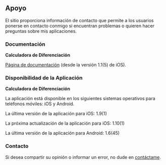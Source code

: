 ## Apoyo

El sitio proporciona información de contacto que permite a los usuarios ponerse en contacto conmigo si encuentran problemas o quieren hacer preguntas sobre mis aplicaciones.

### Documentación

**Calculadora de Diferenciación**

[Página de documentación](https://www.taketechease.com/differentiation/differentiation-calculator-es.html) (desde la versión 1.1(5) de iOS).
  
### Disponibilidad de la Aplicación

**Calculadora de Diferenciación**

La aplicación está disponible en los siguientes sistemas operativos para teléfonos móviles: iOS y Android.

La última versión de la aplicación para iOS: 1.9(1)
  
La próxima actualización de la aplicación para iOS: 1.10(1)
  
La última versión de la aplicación para Android: 1.6(45)
  
### Contacto

Si desea compartir su opinión o informar un error, no dude en [contáctame](mailto:i.d.kosinska@gmail.com).
